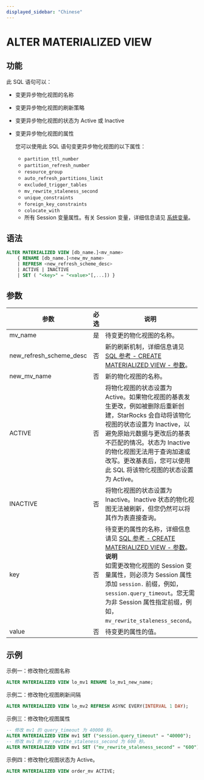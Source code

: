 ```yaml
---
displayed_sidebar: "Chinese"
---
```


# ALTER MATERIALIZED VIEW

## 功能

此 SQL 语句可以：

- 变更异步物化视图的名称
- 变更异步物化视图的刷新策略
- 变更异步物化视图的状态为 Active 或 Inactive
- 变更异步物化视图的属性

  您可以使用此 SQL 语句变更异步物化视图的以下属性：

  - `partition_ttl_number`
  - `partition_refresh_number`
  - `resource_group`
  - `auto_refresh_partitions_limit`
  - `excluded_trigger_tables`
  - `mv_rewrite_staleness_second`
  - `unique_constraints`
  - `foreign_key_constraints`
  - `colocate_with`
  - 所有 Session 变量属性。有关 Session 变量，详细信息请见 [系统变量](../../../reference/System_variable.md)。

## 语法

```SQL
ALTER MATERIALIZED VIEW [db_name.]<mv_name> 
    { RENAME [db_name.]<new_mv_name> 
    | REFRESH <new_refresh_scheme_desc> 
    | ACTIVE | INACTIVE 
    | SET ( "<key>" = "<value>"[,...]) }
```

## 参数

| **参数**                | **必选** | **说明**                                                     |
| ----------------------- | -------- | ---------------------------------------------------------- |
| mv_name                 | 是       | 待变更的物化视图的名称。                                       |
| new_refresh_scheme_desc | 否       | 新的刷新机制，详细信息请见 [SQL 参考 - CREATE MATERIALIZED VIEW - 参数](../data-definition/CREATE_MATERIALIZED_VIEW.md#参数)。 |
| new_mv_name             | 否       | 新的物化视图的名称。                                           |
| ACTIVE                  | 否       | 将物化视图的状态设置为 Active。如果物化视图的基表发生更改，例如被删除后重新创建，StarRocks 会自动将该物化视图的状态设置为 Inactive，以避免原始元数据与更改后的基表不匹配的情况。状态为 Inactive 的物化视图无法用于查询加速或改写。更改基表后，您可以使用此 SQL 将该物化视图的状态设置为 Active。 |
| INACTIVE | 否       | 将物化视图的状态设置为 Inactive。Inactive 状态的物化视图无法被刷新，但您仍然可以将其作为表直接查询。 |
| key                     | 否       | 待变更的属性的名称，详细信息请见 [SQL 参考 - CREATE MATERIALIZED VIEW - 参数](../data-definition/CREATE_MATERIALIZED_VIEW.md#参数)。<br />**说明**<br />如需更改物化视图的 Session 变量属性，则必须为 Session 属性添加 `session.` 前缀，例如，`session.query_timeout`。您无需为非 Session 属性指定前缀，例如，`mv_rewrite_staleness_second`。 |
| value                   | 否       | 待变更的属性的值。                                             |

## 示例

示例一：修改物化视图名称

```SQL
ALTER MATERIALIZED VIEW lo_mv1 RENAME lo_mv1_new_name;
```

示例二：修改物化视图刷新间隔

```SQL
ALTER MATERIALIZED VIEW lo_mv2 REFRESH ASYNC EVERY(INTERVAL 1 DAY);
```

示例三：修改物化视图属性

```SQL
-- 修改 mv1 的 query_timeout 为 40000 秒。
ALTER MATERIALIZED VIEW mv1 SET ("session.query_timeout" = "40000");
-- 修改 mv1 的 mv_rewrite_staleness_second 为 600 秒。
ALTER MATERIALIZED VIEW mv1 SET ("mv_rewrite_staleness_second" = "600");
```

示例四：修改物化视图状态为 Active。

```SQL
ALTER MATERIALIZED VIEW order_mv ACTIVE;
```
